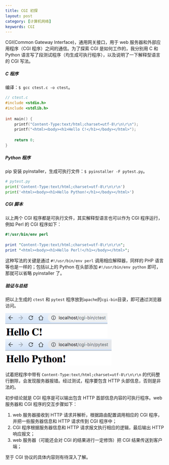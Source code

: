 ```yaml
---
title: CGI 初探
layout: post
category: [计算机网络]
keywords: CGI
---
```


CGI(Common Gateway Interface)，通用网关接口，用于 web 服务器和外部应用程序（CGI 程序）之间的通信。为了探索 CGI 是如何工作的，我分别用 C 和 Python 
语言写了段测试程序（均生成可执行程序），以及说明了一下解释型语言的 CGI 写法。

##### C 程序

编译：`$ gcc ctest.c -o ctest`。

```c
// ctest.c
#include <stdio.h>
#include <stdlib.h>

int main() {
    printf("Content-Type:text/html;charset=utf-8\r\n\r\n");
    printf("<html><body><h1>Hello C!</h1></body></html>");
    
    return 0;
}
```

##### Python 程序

pip 安装 pyinstaller，生成可执行文件：`$ pyinstaller -F pytest.py`。

```python
# pytest.py
print('Content-Type:text/html;charset=utf-8\r\n\r\n')
print('<html><body><h1>Hello Python!</h1></body></html>')
```

##### CGI 脚本

以上两个 CGI 程序都是可执行文件，其实解释型语言也可以作为 CGI 程序运行，例如 Perl 的 CGI 程序如下：

```perl
#!/usr/bin/env perl

print "Content-Type:text/html;charset=utf-8\r\n\r\n";
print "<html><body><h1>Hello Perl!</h1></body></html>";
```

这种写法的关键是通过 `#!/usr/bin/env perl` 调用相应解释器，同样的 PHP 语言等也是一样的；包括以上的 Python 在头部添加 `#!/usr/bin/env python` 即可，那就可以省略 pyinstaller 了。

##### 验证与总结

把以上生成的 `ctest` 和 `pytest` 程序放到`apache`的`cgi-bin`目录，即可通过浏览器访问。

![ctest](/assets/images/20190802/WX20190802-171644.png)
![pytest](/assets/images/20190802/WX20190802-171607.png)

试着把程序中带有 `Content-Type:text/html;charset=utf-8\r\n\r\n` 的代码整行删除，会发现服务器报错。经过测试，程序要包含 HTTP 头部信息，否则是非法的。

初步结论就是 CGI 程序是可以输出包含 HTTP 首部信息内容的可执行程序。web 服务器和 CGI 程序的交互步骤如下：

1.  web 服务器接收到 HTTP 请求并解析，根据路由配置调用相应的 CGI 程序，并把一些服务器信息和 HTTP 请求传到 CGI 程序中；
2.  CGI 程序根据服务器信息和 HTTP 请求报文执行相应的逻辑，最后输出 HTTP 响应报文；
3.  web 服务器（可能还会对 CGI 的结果进行一定修饰）把 CGI 结果传送到客户端；

至于 CGI 协议的具体内容则有待深入了解。